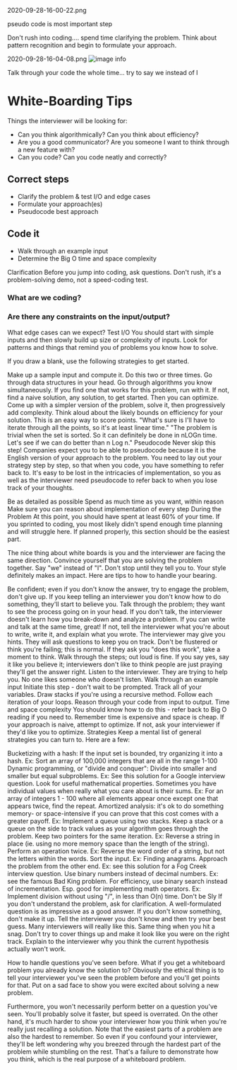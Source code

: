 2020-09-28-16-00-22.png

pseudo code is most important step 


Don't rush into coding.... spend time clarifying the problem.
Think about pattern recognition and begin to formulate your approach.

2020-09-28-16-04-08.png
![image info](My-Notes\Lecture\whiteboarding\2020-09-28-16-04-08.png)


Talk through your code the whole time... try to say we instead of I

# White-Boarding Tips


Things the interviewer will be looking for:

- Can you think algorithmically? Can you think about efficiency?
- Are you a good communicator? Are you someone I want to think through a new feature with?
- Can you code? Can you code neatly and correctly?


## Correct steps
- Clarify the problem & test I/O and edge cases
- Formulate your approach(es)
- Pseudocode best approach

## Code it
- Walk through an example input
- Determine the Big O time and space complexity

Clarification
Before you jump into coding, ask questions. Don't rush, it's a problem-solving demo, not a speed-coding test.

### What are we coding?
### Are there any constraints on the input/output?
What edge cases can we expect?
Test I/O
You should start with simple inputs and then slowly build up size or complexity of inputs. Look for patterns and things that remind you of problems you know how to solve.

If you draw a blank, use the following strategies to get started.

Make up a sample input and compute it. Do this two or three times.
Go through data structures in your head. Go through algorithms you know simultaneously. If you find one that works for this problem, run with it.
If not, find a naive solution, any solution, to get started. Then you can optimize.
Come up with a simpler version of the problem, solve it, then progressively add complexity.
Think aloud about the likely bounds on efficiency for your solution.
This is an easy way to score points.
"What's sure is I'll have to iterate through all the points, so it's at least linear time."
"The problem is trivial when the set is sorted. So it can definitely be done in nLOGn time. Let's see if we can do better than n Log n."
Pseudocode
Never skip this step! Companies expect you to be able to pseudocode because it is the English version of your approach to the problem. You need to lay out your strategy step by step, so that when you code, you have something to refer back to. It's easy to be lost in the intricacies of implementation, so you as well as the interviewer need pseudocode to refer back to when you lose track of your thoughts.

Be as detailed as possible
Spend as much time as you want, within reason
Make sure you can reason about implementation of every step
During the Problem
At this point, you should have spent at least 60% of your time. If you sprinted to coding, you most likely didn't spend enough time planning and will struggle here. If planned properly, this section should be the easiest part.

The nice thing about white boards is you and the interviewer are facing the same direction.
Convince yourself that you are solving the problem together. Say "we" instead of "I".
Don't stop until they tell you to.
Your style definitely makes an impact. Here are tips to how to handle your bearing.

Be confident; even if you don't know the answer, try to engage the problem, don't give up. If you keep telling an interviewer you don't know how to do something, they'll start to believe you.
Talk through the problem; they want to see the process going on in your head. If you don't talk, the interviewer doesn't learn how you break-down and analyze a problem. If you can write and talk at the same time, great! If not, tell the interviewer what you're about to write, write it, and explain what you wrote.
The interviewer may give you hints. They will ask questions to keep you on track. Don't be flustered or think you're failing; this is normal.
If they ask you "does this work", take a moment to think. Walk through the steps; out loud is fine. If you say yes, say it like you believe it; interviewers don't like to think people are just praying they'll get the answer right.
Listen to the interviewer. They are trying to help you. No one likes someone who doesn't listen.
Walk through an example input
Initiate this step - don't wait to be prompted.
Track all of your variables.
Draw stacks if you're using a recursive method.
Follow each iteration of your loops.
Reason through your code from input to output.
Time and space complexity
You should know how to do this - refer back to Big O reading if you need to.
Remember time is expensive and space is cheap.
If your approach is naive, attempt to optimize.
If not, ask your interviewer if they'd like you to optimize.
Strategies
Keep a mental list of general strategies you can turn to. Here are a few:

Bucketizing with a hash: If the input set is bounded, try organizing it into a hash.
Ex: Sort an array of 100,000 integers that are all in the range 1-100
Dynamic programming, or "divide and conquer": Divide into smaller and smaller but equal subproblems.
Ex: See this solution for a Google interview question.
Look for useful mathematical properties.
Sometimes you have individual values when really what you care about is their sums.
Ex: For an array of integers 1 - 100 where all elements appear once except one that appears twice, find the repeat.
Amortized analysis: it's ok to do something memory- or space-intensive if you can prove that this cost comes with a greater payoff.
Ex: Implement a queue using two stacks.
Keep a stack or a queue on the side to track values as your algorithm goes through the problem.
Keep two pointers for the same iteration.
Ex: Reverse a string in place (ie. using no more memory space than the length of the string).
Perform an operation twice.
Ex: Reverse the word order of a string, but not the letters within the words.
Sort the input.
Ex: Finding anagrams.
Approach the problem from the other end.
Ex: see this solution for a Fog Creek interview question.
Use binary numbers instead of decimal numbers.
Ex: see the famous Bad King problem.
For efficiency, use binary search instead of incrementation. Esp. good for implementing math operators.
Ex: Implement division without using "/", in less than O(n) time.
Don't be Sly
If you don't understand the problem, ask for clarification. A well-formulated question is as impressive as a good answer. If you don't know something, don't make it up. Tell the interviewer you don't know and then try your best guess. Many interviewers will really like this. Same thing when you hit a snag. Don't try to cover things up and make it look like you were on the right track. Explain to the interviewer why you think the current hypothesis actually won't work.

How to handle questions you've seen before.
What if you get a whiteboard problem you already know the solution to? Obviously the ethical thing is to tell your interviewer you've seen the problem before and you'll get points for that. Put on a sad face to show you were excited about solving a new problem.

Furthermore, you won't necessarily perform better on a question you've seen. You'll probably solve it faster, but speed is overrated. On the other hand, it's much harder to show your interviewer how you think when you're really just recalling a solution. Note that the easiest parts of a problem are also the hardest to remember. So even if you confound your interviewer, they'll be left wondering why you breezed through the hardest part of the problem while stumbling on the rest. That's a failure to demonstrate how you think, which is the real purpose of a whiteboard problem.

